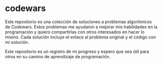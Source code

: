# codewars

Este repositorio es una colección de soluciones a problemas algorítmicos de Codewars. Estos problemas me ayudaron a mejorar mis habilidades en la programación y quiero compartirlas con otros interesados en hacer lo mismo. Cada solución incluye el enlace al problema original y el código con mi solución. 

Este repositorio es un registro de mi progreso y espero que sea útil para otros en su camino de aprendizaje de programación.
